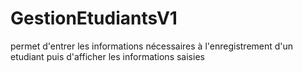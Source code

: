 # GestionEtudiantsV1
 permet d'entrer les informations nécessaires à l'enregistrement d'un etudiant puis d'afficher les informations saisies
